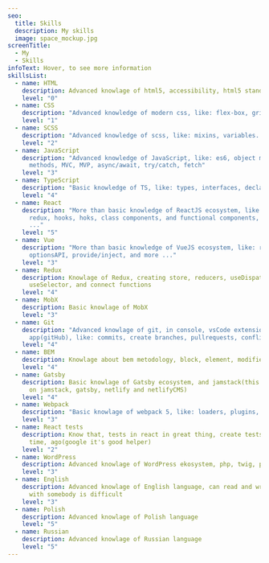 ```yaml
---
seo:
  title: Skills
  description: My skills
  image: space_mockup.jpg
screenTitle:
  - My
  - Skills
infoText: Hover, to see more information
skillsList:
  - name: HTML
    description: Advanced knowlage of html5, accessibility, html5 standards, semantic
    level: "0"
  - name: CSS
    description: "Advanced knowledge of modern css, like: flex-box, grid, css properties"
    level: "1"
  - name: SCSS
    description: "Advanced knowledge of scss, like: mixins, variables..."
    level: "2"
  - name: JavaScript
    description: "Advanced knowledge of JavaScript, like: es6, object methods, array
      methods, MVC, MVP, async/await, try/catch, fetch"
    level: "3"
  - name: TypeScript
    description: "Basic knowledge of TS, like: types, interfaces, declarations"
    level: "4"
  - name: React
    description: "More than basic knowledge of ReactJS ecosystem, like: router,
      redux, hooks, hoks, class components, and functional components, and more
      ..."
    level: "5"
  - name: Vue
    description: "More than basic knowledge of VueJS ecosystem, like: router, vuex,
      optionsAPI, provide/inject, and more ..."
    level: "3"
  - name: Redux
    description: Knowlage of Redux, creating store, reducers, useDispatch,
      useSelector, and connect functions
    level: "4"
  - name: MobX
    description: Basic knowlage of MobX
    level: "3"
  - name: Git
    description: "Advanced knowlage of git, in console, vsCode extension, desktop
      app(gitHub), like: commits, create branches, pullrequests, conflicts."
    level: "4"
  - name: BEM
    description: Knowlage about bem metodology, block, element, modifier
    level: "4"
  - name: Gatsby
    description: Basic knowlage of Gatsby ecosystem, and jamstack(this site created
      on jamstack, gatsby, netlify and netlifyCMS)
    level: "4"
  - name: Webpack
    description: "Basic knowlage of webpack 5, like: loaders, plugins, devServer"
    level: "3"
  - name: React tests
    description: Know that, tests in react in great thing, create tests, but long
      time, ago(google it's good helper)
    level: "2"
  - name: WordPress
    description: Advanced knowlage of WordPress ekosystem, php, twig, plugins, themes
    level: "3"
  - name: English
    description: Advanced knowlage of English language, can read and write, but talk
      with somebody is difficult
    level: "3"
  - name: Polish
    description: Advanced knowlage of Polish language
    level: "5"
  - name: Russian
    description: Advanced knowlage of Russian language
    level: "5"
---
```

